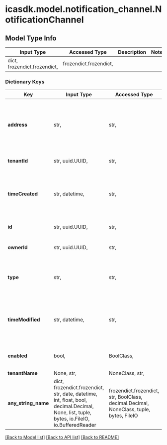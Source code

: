 # icasdk.model.notification_channel.NotificationChannel

## Model Type Info
Input Type | Accessed Type | Description | Notes
------------ | ------------- | ------------- | -------------
dict, frozendict.frozendict,  | frozendict.frozendict,  |  | 

### Dictionary Keys
Key | Input Type | Accessed Type | Description | Notes
------------ | ------------- | ------------- | ------------- | -------------
**address** | str,  | str,  | The address where to send a notification to (email address, url, ...) | 
**tenantId** | str, uuid.UUID,  | str,  |  | value must be a uuid
**timeCreated** | str, datetime,  | str,  |  | value must conform to RFC-3339 date-time
**id** | str, uuid.UUID,  | str,  |  | value must be a uuid
**ownerId** | str, uuid.UUID,  | str,  |  | value must be a uuid
**type** | str,  | str,  | The type of delivery target (MAIL, SQS, SNS, HTTP, ...) | must be one of ["MAIL", "SQS", "SNS", "HTTP", ] 
**timeModified** | str, datetime,  | str,  |  | value must conform to RFC-3339 date-time
**enabled** | bool,  | BoolClass,  | Should this channel be enabled or not? | 
**tenantName** | None, str,  | NoneClass, str,  |  | [optional] 
**any_string_name** | dict, frozendict.frozendict, str, date, datetime, int, float, bool, decimal.Decimal, None, list, tuple, bytes, io.FileIO, io.BufferedReader | frozendict.frozendict, str, BoolClass, decimal.Decimal, NoneClass, tuple, bytes, FileIO | any string name can be used but the value must be the correct type | [optional]

[[Back to Model list]](../../README.md#documentation-for-models) [[Back to API list]](../../README.md#documentation-for-api-endpoints) [[Back to README]](../../README.md)

